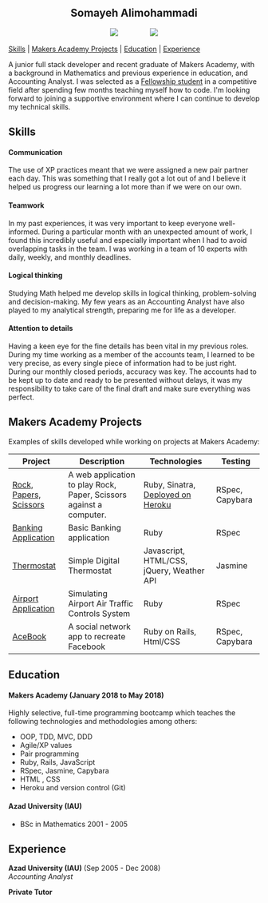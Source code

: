 <h2 align="center"> Somayeh Alimohammadi </h2>

<div align="center">

 <a href="https://github.com/somcode">
 <img src="https://cdn0.iconfinder.com/data/icons/octicons/1024/mark-github-32.png" hspace="30" ></a>

 <a href="https://www.linkedin.com/feed/">
 <img src="https://cdn1.iconfinder.com/data/icons/logotypes/32/square-linkedin-32.png" hspace="30"></a>
</div>


[Skills](#skills) | [Makers Academy Projects](#makers_projects) |  [Education](#education) | [Experience](#experience) 

A junior full stack developer and recent graduate of Makers Academy, with a background in Mathematics and previous experience in education, and Accounting Analyst.
I was selected as a [Fellowship student](https://fellowship.makersacademy.com) in a competitive field after spending few months teaching myself how to code.
I'm looking forward to joining a supportive environment where I can continue to develop my technical skills.


## <a name="skills">Skills</a>


#### Communication
The use of XP practices meant that we were assigned a new pair partner each day. This was something that I really got a lot out of and I believe it helped us progress our learning a lot more than if we were on our own.


#### Teamwork
In my past experiences, it was very important to keep everyone well-informed. During a particular month with an unexpected amount of work, I found this incredibly useful and especially important when I had to avoid overlapping tasks in the team. I was working in a team of 10 experts with daily, weekly, and monthly deadlines.


#### Logical thinking
Studying Math helped me develop skills in logical thinking, problem-solving and decision-making.
My few years as an Accounting Analyst have also played to my analytical strength, preparing me for life as a developer.

#### Attention to details
Having a keen eye for the fine details has been vital in my previous roles.
During my time working as a member of the accounts team, I learned to be very precise, as every single piece of information had to be just right. During our monthly closed periods, accuracy was key. The accounts had to be kept up to date and ready to be presented without delays, it was my responsibility to take care of the final draft and make sure everything was perfect.


## <a name="makers_projects">Makers Academy Projects</a>
Examples of skills developed while working on projects at Makers Academy:

| Project | Description | Technologies | Testing |
|----------|----------|----------|----------|
[Rock, Papers, Scissors ](https://github.com/somcode/rps-challenge) | A web application to play Rock, Paper, Scissors against a computer. | Ruby, Sinatra, [Deployed on Heroku](https://rock-pap--er-scissors.herokuapp.com) | RSpec, Capybara |
[Banking Application ](https://github.com/somcode/Bank-teck-test_ruby) | Basic Banking application |  Ruby | RSpec |
[Thermostat ](https://github.com/somcode/thermostat-javascript) | Simple Digital Thermostat | Javascript, HTML/CSS, jQuery, Weather API  | Jasmine |
[Airport Application ](https://github.com/somcode/Airport-challenge2) | Simulating Airport Air Traffic Controls System   | Ruby |  RSpec |
[AceBook ](https://github.com/somcode/acebook-Underdogs) | A social network app to recreate Facebook | Ruby on Rails, Html/CSS |  RSpec, Capybara |



## <a name="Education">Education</a>

#### Makers Academy (January 2018 to May 2018)

Highly selective, full-time programming bootcamp which teaches the following technologies and methodologies among others:

- OOP, TDD, MVC, DDD
- Agile/XP values
- Pair programming
- Ruby, Rails, JavaScript
- RSpec, Jasmine, Capybara
- HTML , CSS
- Heroku and version control (Git)


#### Azad University (IAU)

- BSc in Mathematics
  2001 - 2005


## <a name="experience">Experience</a>

**Azad University (IAU)** (Sep 2005 - Dec 2008)    
*Accounting Analyst*

**Private Tutor**

